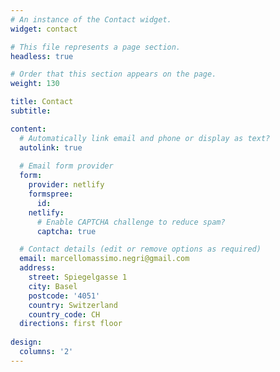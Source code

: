 ```yaml
---
# An instance of the Contact widget.
widget: contact

# This file represents a page section.
headless: true

# Order that this section appears on the page.
weight: 130

title: Contact
subtitle:

content:
  # Automatically link email and phone or display as text?
  autolink: true
  
  # Email form provider
  form:
    provider: netlify
    formspree:
      id:
    netlify:
      # Enable CAPTCHA challenge to reduce spam?
      captcha: true

  # Contact details (edit or remove options as required)
  email: marcellomassimo.negri@gmail.com
  address:
    street: Spiegelgasse 1
    city: Basel
    postcode: '4051'
    country: Switzerland
    country_code: CH
  directions: first floor
  
design:
  columns: '2'
---
```

